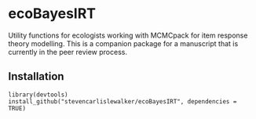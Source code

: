 ecoBayesIRT
===========

Utility functions for ecologists working with MCMCpack for item
response theory modelling.  This is a companion package for a
manuscript that is currently in the peer review process.

Installation
------------

```{r}
library(devtools)
install_github("stevencarlislewalker/ecoBayesIRT", dependencies = TRUE)
```
